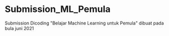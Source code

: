 # Submission_ML_Pemula
Submission Dicoding "Belajar Machine Learning untuk Pemula"
dibuat pada bula juni 2021
